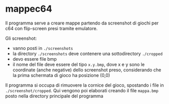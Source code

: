 # mappec64

Il programma serve a creare mappe partendo da screenshot di giochi per c64 con flip-screen presi tramite emulatore.

Gli screenshot:
- vanno posti in `./screenshots`
- la directory `./screenshots` deve contenere una sottodirectory `./cropped`
- devo essere file bmp
- il nome del file deve essere del tipo `x.y.bmp`, dove x e y sono le coordinate (anche negative) dello screenshot preso, considerando che la prima schermata di gioco ha posizione (0,0)

Il programma si occupa di rimuovere la cornice del gioco, spostando i file in `./screenshot/cropped`. Qui vengono poi elaborati creando il file `mappa.bmp` posto nella directory principale del programma
